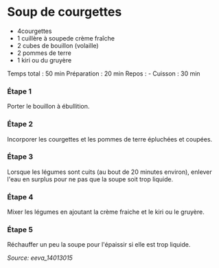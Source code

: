 # Soup de courgettes
- 4courgettes
- 1 cuillère à soupede crème fraîche
- 2 cubes de bouillon (volaille)
- 2 pommes de terre
- 1 kiri ou du gruyère

Temps total : 50 min
Préparation : 20 min
Repos : -
Cuisson : 30 min
### Étape 1
Porter le bouillon à ébullition.
### Étape 2
  
Incorporer les courgettes et les pommes de terre épluchées et coupées.
### Étape 3
Lorsque les légumes sont cuits (au bout de 20 minutes environ), enlever l'eau en surplus pour ne pas que la soupe soit trop liquide.
### Étape 4
  
Mixer les légumes en ajoutant la crème fraiche et le kiri ou le gruyère.
### Étape 5
Réchauffer un peu la soupe pour l'épaissir si elle est trop liquide.

<i>Source: eeva_14013015</i>